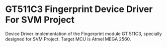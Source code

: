 # GT511C3 Fingerprint Device Driver For SVM Project

Device Driver implementation of the Fingerprint module GT 511C3, specially designed for SVM Project. Target MCU is Atmel MEGA 2560.
